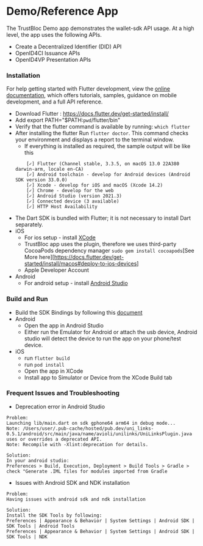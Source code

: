 # Demo/Reference App

The TrustBloc Demo app demonstrates the wallet-sdk API usage. At a high level, the app uses the following APIs.
- Create a Decentralized Identifier (DID) API
- OpenID4CI Issuance APIs
- OpenID4VP Presentation APIs 

### Installation
For help getting started with Flutter development, view the
[online documentation](https://docs.flutter.dev/), which offers tutorials,
samples, guidance on mobile development, and a full API reference.

- Download Flutter : https://docs.flutter.dev/get-started/install/
- Add export PATH="$PATH:`pwd`/flutter/bin"
- Verify that the flutter command is available by running: `which flutter`
- After installing the flutter Run `flutter doctor`. This command checks your environment and displays a report to the terminal window.
  - If everything is installed as required, the sample output will be like this
  ```
      [✓] Flutter (Channel stable, 3.3.5, on macOS 13.0 22A380 darwin-arm, locale en-CA)
      [✓] Android toolchain - develop for Android devices (Android SDK version 33.0.0)
      [✓] Xcode - develop for iOS and macOS (Xcode 14.2)
      [✓] Chrome - develop for the web
      [✓] Android Studio (version 2021.3)
      [✓] Connected device (3 available)
      [✓] HTTP Host Availability
    ```
- The Dart SDK is bundled with Flutter; it is not necessary to install Dart separately.
- iOS
  - For ios setup - install [XCode](https://docs.flutter.dev/get-started/install/macos#install-xcode)
  - TrustBloc app uses the plugin, therefore we uses third-party CocoaPods dependency manager `sudo gem install cocoapods`[See More here][https://docs.flutter.dev/get-started/install/macos#deploy-to-ios-devices]
  - Apple Developer Account
- Android
  - For android setup - install [Android Studio](https://docs.flutter.dev/get-started/install/macos#android-setup)

### Build and Run
- Build the SDK Bindings by following this [document](https://github.com/trustbloc/wallet-sdk/blob/main/cmd/wallet-sdk-gomobile/README.md)
- Android
  - Open the app in Android Studio
  - Either run the Emulator for Android or attach the usb device, Android studio will detect the device to run the app on your phone/test device.
- iOS
  - run `flutter build`
  - run `pod install`
  - Open the app in XCode
  - Install app to Simulator or Device from the XCode Build tab

### Frequent Issues and Troubleshooting
- Deprecation error in Android Studio
```
Problem:
Launching lib/main.dart on sdk gphone64 arm64 in debug mode...
Note: /Users/user/.pub-cache/hosted/pub.dev/uni_links-0.5.1/android/src/main/java/name/avioli/unilinks/UniLinksPlugin.java uses or overrides a deprecated API.
Note: Recompile with -Xlint:deprecation for details.
```

```
Solution:
In your android studio: 
Preferences > Build, Execution, Deployment > Build Tools > Gradle > check "Generate .IML files for modules imported from Gradle 
```
- Issues with Android SDK and NDK installation
```
Problem: 
Having issues with android sdk and ndk installation
```
```
Solution: 
Install the SDK Tools by following: 
Preferences | Appearance & Behavior | System Settings | Android SDK | SDK Tools | Android Tools 
Preferences | Appearance & Behavior | System Settings | Android SDK | SDK Tools | NDK
```
